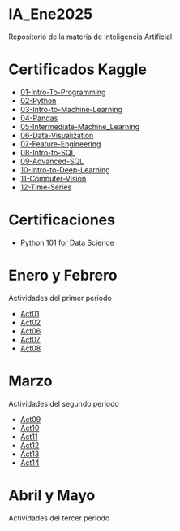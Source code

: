 # IA_Ene2025
Repositorio de la materia de Inteligencia Artificial

# Certificados Kaggle
- [01-Intro-To-Programming](Kaggle/Intro_To_Programming_ValeriaRodriguez.pdf)
- [02-Python](/Kaggle/Python_ValeriaRodriguez.pdf)
- [03-Intro-to-Machine-Learning](/Kaggle/Intro_to_Machine_Learning_ValeriaRodriguez.pdf)
- [04-Pandas](/Kaggle/Pandas_ValeriaRodriguez.pdf)
- [05-Intermediate-Machine_Learning](/Kaggle/Intermediate_Machine_Learning_ValeriaRodriguez.pdf)
- [06-Data-Visualization](/Kaggle/Data_Visualization_ValeriaRodriguez.pdf)
- [07-Feature-Engineering](/Kaggle/Feature_Engineering_ValeriaRodriguez.pdf)
- [08-Intro-to-SQL](/Kaggle/Intro_to_SQL_ValeriaRodriguez.pdf)
- [09-Advanced-SQL](/Kaggle/Advanced_SQL_ValeriaRodriguez.pdf)
- [10-Intro-to-Deep-Learning](/Kaggle/Intro_to_Deep_Learning_ValeriaRodriguez.pdf)
- [11-Computer-Vision](/Kaggle/Computer_Vision_ValeriaRodriguez.pdf)
- [12-Time-Series](/Kaggle/Time_Series_ValeriaRodriguez.pdf)

# Certificaciones
- [Python 101 for Data Science](./Certificaciones/Python101_ValeriaRodriguez.pdf)

# Enero y Febrero
Actividades del primer periodo
- [Act01](./Act_Ene-Feb/Act01-ValeriaRodriguez.pdf)
- [Act02](./Act_Ene-Feb/Act02-ValeriaRodriguez.pdf)
- [Act06](./Act_Ene-Feb/Act6_ValeriaRodriguez.pdf)
- [Act07](./Act_Ene-Feb/Act7_ValeriaRodriguez.pdf)
- [Act08](./Act_Ene-Feb/Act8_ValeriaRodriguez.pdf)

# Marzo
Actividades del segundo periodo
- [Act09](./Act_Marzo/Act9_Regresion_Lineal/Regresión_Lineal.pdf)
- [Act10](./Act_Marzo/Act10_Regresion_Lineal_Multiple/Regresion_Lineal_Múltiple.pdf)
- [Act11](./Act_Marzo/Act11_Regresion_Logistica/Regresión_Logística.pdf)
- [Act12](./Act_Marzo/Act12_Arbol_de_decisión/Abrol_de_decision.pdf)
- [Act13](./Act_Marzo/Act13_Random_forest/Random_Forest.pdf)
- [Act14](./Act_Marzo/Act14_KNN/K_Nearest_Neighbor.pdf)

# Abril y Mayo
Actividades del tercer periodo
